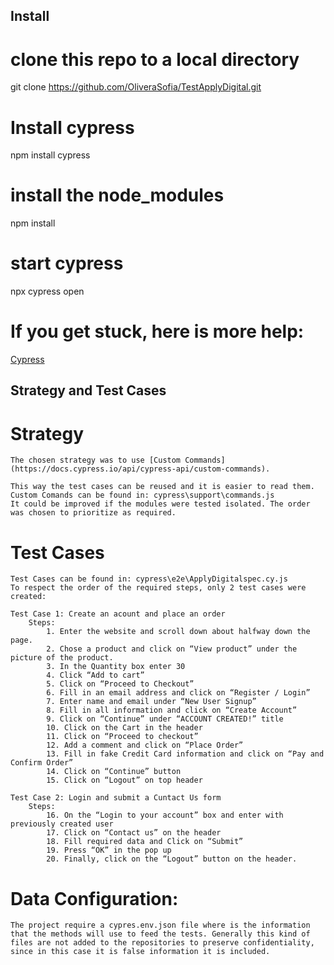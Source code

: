 ## Install

# clone this repo to a local directory
git clone https://github.com/OliveraSofia/TestApplyDigital.git

# Install cypress
npm install cypress

# install the node_modules
npm install

# start cypress
npx cypress open

# If you get stuck, here is more help:
[Cypress](https://docs.cypress.io/guides/getting-started/installing-cypress)

## Strategy and Test Cases

# Strategy
    The chosen strategy was to use [Custom Commands](https://docs.cypress.io/api/cypress-api/custom-commands). 
    
    This way the test cases can be reused and it is easier to read them. 
    Custom Comands can be found in: cypress\support\commands.js
    It could be improved if the modules were tested isolated. The order was chosen to prioritize as required.

# Test Cases
    
    Test Cases can be found in: cypress\e2e\ApplyDigitalspec.cy.js
    To respect the order of the required steps, only 2 test cases were created:

    Test Case 1: Create an acount and place an order
        Steps: 
            1. Enter the website and scroll down about halfway down the page.
            2. Chose a product and click on “View product” under the picture of the product.
            3. In the Quantity box enter 30
            4. Click “Add to cart”
            5. Click on “Proceed to Checkout”
            6. Fill in an email address and click on “Register / Login”
            7. Enter name and email under “New User Signup”
            8. Fill in all information and click on “Create Account”
            9. Click on “Continue” under “ACCOUNT CREATED!” title
            10. Click on the Cart in the header
            11. Click on “Proceed to checkout”
            12. Add a comment and click on “Place Order”
            13. Fill in fake Credit Card information and click on “Pay and Confirm Order”
            14. Click on “Continue” button
            15. Click on “Logout” on top header  

    Test Case 2: Login and submit a Cuntact Us form
        Steps:
            16. On the “Login to your account” box and enter with previously created user
            17. Click on “Contact us” on the header
            18. Fill required data and Click on “Submit”
            19. Press “OK” in the pop up
            20. Finally, click on the “Logout” button on the header.

    

# Data Configuration:

    The project require a cypres.env.json file where is the information that the methods will use to feed the tests. Generally this kind of files are not added to the repositories to preserve confidentiality, since in this case it is false information it is included.